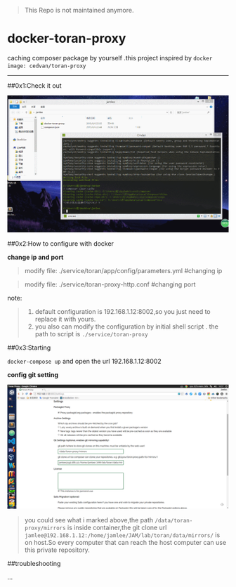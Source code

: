 > This Repo is not maintained anymore.

# docker-toran-proxy

caching composer package by yourself .this project inspired by `docker image: cedvan/toran-proxy`

---

##0x1:Check it out

![install](https://raw.githubusercontent.com/Jamlee/docker-toran-proxy/master/asset/install.gif)

##0x2:How to configure with docker

**change ip and port**

>  modify file: ./service/toran/app/config/parameters.yml #changing ip

>  modify file: ./service/toran-proxy-http.conf #changing port

note:

>  1. default configuration is 192.168.1.12:8002,so you just need to replace  it with yours.
>  2. you also can modify the configuration by initial shell script . the path to script is `./service/toran-proxy`


##0x3:Starting

`docker-compose up` and open the url 192.168.1.12:8002

**config git setting**

![config](https://raw.githubusercontent.com/Jamlee/docker-toran-proxy/master/asset/config.png)

> you could see what i marked above,the path `/data/toran-proxy/mirrors` is inside container,the git clone url `jamlee@192.168.1.12:/home/jamlee/JAM/lab/toran/data/mirrors/` is on host.So every computer that can reach the host computer can use this private repository.



##troubleshooting

...




